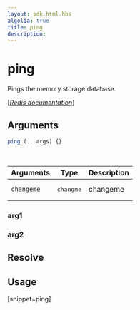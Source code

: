 ```yaml
---
layout: sdk.html.hbs
algolia: true
title: ping
description:
---
```


# ping


Pings the memory storage database.

[[_Redis documentation_]](https://redis.io/commands/ping)

## Arguments

```js
ping (...args) {}

```

<br/>

| Arguments    | Type    | Description |
|--------------|---------|-------------|
| ``changeme`` | <pre>changme</pre> | changeme    |

### arg1

### arg2

## Resolve

## Usage

[snippet=ping]
